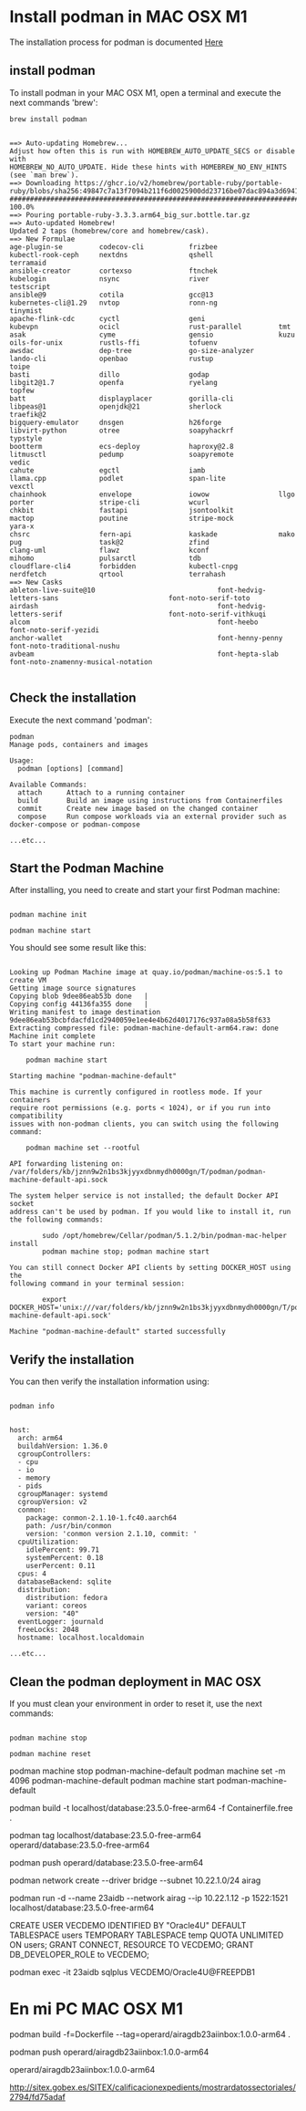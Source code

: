# Install podman in MAC OSX M1

The installation process for podman is documented [Here](https://podman.io/docs/installation)


## install podman

To install podman in your MAC OSX M1, open a terminal and execute the next commands 'brew':

```Code
brew install podman


==> Auto-updating Homebrew...
Adjust how often this is run with HOMEBREW_AUTO_UPDATE_SECS or disable with
HOMEBREW_NO_AUTO_UPDATE. Hide these hints with HOMEBREW_NO_ENV_HINTS (see `man brew`).
==> Downloading https://ghcr.io/v2/homebrew/portable-ruby/portable-ruby/blobs/sha256:49847c7a13f7094b211f6d0025900dd23716be07dac894a3d6941d7696296306
################################################################################################################################################# 100.0%
==> Pouring portable-ruby-3.3.3.arm64_big_sur.bottle.tar.gz
==> Auto-updated Homebrew!
Updated 2 taps (homebrew/core and homebrew/cask).
==> New Formulae
age-plugin-se         codecov-cli           frizbee               kubectl-rook-ceph     nextdns               qshell                terramaid
ansible-creator       cortexso              ftnchek               kubelogin             nsync                 river                 testscript
ansible@9             cotila                gcc@13                kubernetes-cli@1.29   nvtop                 ronn-ng               tinymist
apache-flink-cdc      cyctl                 geni                  kubevpn               ocicl                 rust-parallel         tmt
asak                  cyme                  gensio                kuzu                  oils-for-unix         rustls-ffi            tofuenv
awsdac                dep-tree              go-size-analyzer      lando-cli             openbao               rustup                toipe
basti                 dillo                 godap                 libgit2@1.7           openfa                ryelang               topfew
batt                  displayplacer         gorilla-cli           libpeas@1             openjdk@21            sherlock              traefik@2
bigquery-emulator     dnsgen                h26forge              libvirt-python        otree                 soapyhackrf           typstyle
bootterm              ecs-deploy            haproxy@2.8           litmusctl             pedump                soapyremote           vedic
cahute                egctl                 iamb                  llama.cpp             podlet                span-lite             vexctl
chainhook             envelope              iowow                 llgo                  porter                stripe-cli            wcurl
chkbit                fastapi               jsontoolkit           mactop                poutine               stripe-mock           yara-x
chsrc                 fern-api              kaskade               mako                  pug                   task@2                zfind
clang-uml             flawz                 kconf                 mihomo                pulsarctl             tdb
cloudflare-cli4       forbidden             kubectl-cnpg          nerdfetch             qrtool                terrahash
==> New Casks
ableton-live-suite@10                              font-hedvig-letters-sans                           font-noto-serif-toto
airdash                                            font-hedvig-letters-serif                          font-noto-serif-vithkuqi
alcom                                              font-heebo                                         font-noto-serif-yezidi
anchor-wallet                                      font-henny-penny                                   font-noto-traditional-nushu
avbeam                                             font-hepta-slab                                    font-noto-znamenny-musical-notation


```

## Check the installation

Execute the next command 'podman':

```Code
podman
Manage pods, containers and images

Usage:
  podman [options] [command]

Available Commands:
  attach      Attach to a running container
  build       Build an image using instructions from Containerfiles
  commit      Create new image based on the changed container
  compose     Run compose workloads via an external provider such as docker-compose or podman-compose

...etc...

```

## Start the Podman Machine

After installing, you need to create and start your first Podman machine:
  
```Code

podman machine init

podman machine start
```

You should see some result like this:


```Code

Looking up Podman Machine image at quay.io/podman/machine-os:5.1 to create VM
Getting image source signatures
Copying blob 9dee86eab53b done   | 
Copying config 44136fa355 done   | 
Writing manifest to image destination
9dee86eab53bcbfdacfd1cd2940059e1ee4e4b62d4017176c937a08a5b58f633
Extracting compressed file: podman-machine-default-arm64.raw: done  
Machine init complete
To start your machine run:

	podman machine start

Starting machine "podman-machine-default"

This machine is currently configured in rootless mode. If your containers
require root permissions (e.g. ports < 1024), or if you run into compatibility
issues with non-podman clients, you can switch using the following command:

	podman machine set --rootful

API forwarding listening on: /var/folders/kb/jznn9w2n1bs3kjyyxdbnmydh0000gn/T/podman/podman-machine-default-api.sock

The system helper service is not installed; the default Docker API socket
address can't be used by podman. If you would like to install it, run the following commands:

        sudo /opt/homebrew/Cellar/podman/5.1.2/bin/podman-mac-helper install
        podman machine stop; podman machine start

You can still connect Docker API clients by setting DOCKER_HOST using the
following command in your terminal session:

        export DOCKER_HOST='unix:///var/folders/kb/jznn9w2n1bs3kjyyxdbnmydh0000gn/T/podman/podman-machine-default-api.sock'

Machine "podman-machine-default" started successfully

```

## Verify the installation

You can then verify the installation information using:

```Code

podman info


host:
  arch: arm64
  buildahVersion: 1.36.0
  cgroupControllers:
  - cpu
  - io
  - memory
  - pids
  cgroupManager: systemd
  cgroupVersion: v2
  conmon:
    package: conmon-2.1.10-1.fc40.aarch64
    path: /usr/bin/conmon
    version: 'conmon version 2.1.10, commit: '
  cpuUtilization:
    idlePercent: 99.71
    systemPercent: 0.18
    userPercent: 0.11
  cpus: 4
  databaseBackend: sqlite
  distribution:
    distribution: fedora
    variant: coreos
    version: "40"
  eventLogger: journald
  freeLocks: 2048
  hostname: localhost.localdomain

...etc...

```


## Clean the podman deployment in MAC OSX

If you must clean your environment in order to reset it, use the next commands:

```Code

podman machine stop

podman machine reset

```




podman machine stop podman-machine-default
podman machine set -m 4096 podman-machine-default
podman machine start podman-machine-default


podman build -t localhost/database:23.5.0-free-arm64 -f Containerfile.free .

podman tag localhost/database:23.5.0-free-arm64 operard/database:23.5.0-free-arm64

podman push operard/database:23.5.0-free-arm64



podman network create --driver bridge --subnet 10.22.1.0/24 airag

podman run -d --name 23aidb --network airag --ip 10.22.1.12 -p 1522:1521 \
localhost/database:23.5.0-free-arm64



CREATE USER VECDEMO IDENTIFIED BY "Oracle4U" DEFAULT TABLESPACE users TEMPORARY TABLESPACE temp QUOTA UNLIMITED ON users;
GRANT CONNECT, RESOURCE TO VECDEMO;
GRANT DB_DEVELOPER_ROLE to VECDEMO;

podman exec -it 23aidb sqlplus VECDEMO/Oracle4U@FREEPDB1



# En mi PC MAC OSX M1

podman build  -f=Dockerfile --tag=operard/airagdb23aiinbox:1.0.0-arm64 .

podman push operard/airagdb23aiinbox:1.0.0-arm64

operard/airagdb23aiinbox:1.0.0-arm64



http://sitex.gobex.es/SITEX/calificacionexpedients/mostrardatossectoriales/2794/fd75adaf



